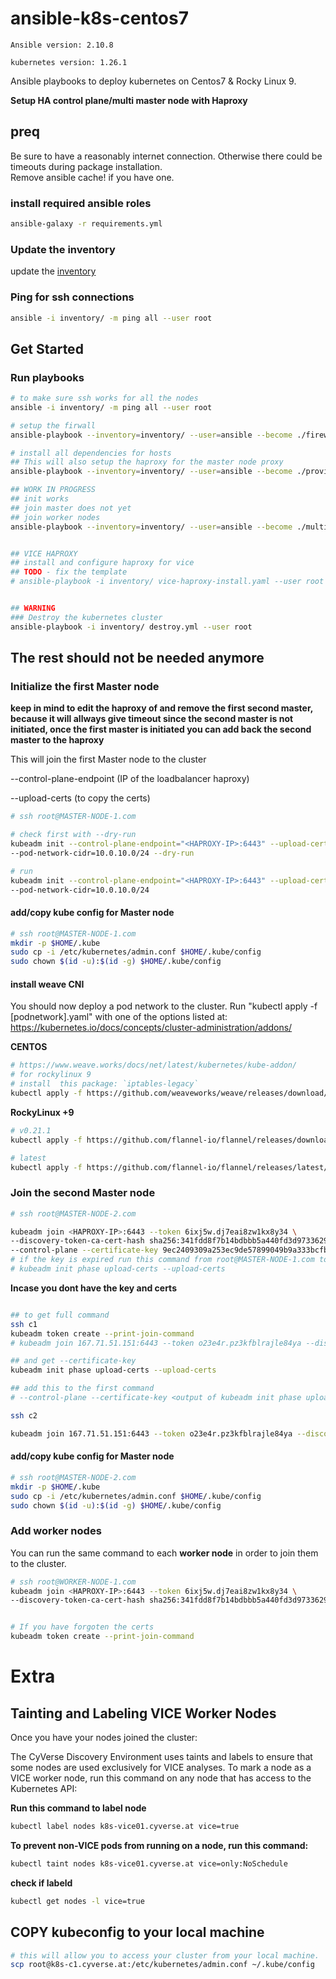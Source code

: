 # ansible-k8s-centos7

`Ansible version: 2.10.8`

`kubernetes version: 1.26.1`


Ansible playbooks to deploy kubernetes on Centos7 & Rocky Linux 9.

**Setup HA control plane/multi master node with Haproxy**


## preq

Be sure to have a reasonably internet connection. Otherwise there could be timeouts during package installation.  
Remove ansible cache! if you have one.

### install required ansible roles

```bash
ansible-galaxy -r requirements.yml
```

### Update the inventory

update the [inventory](inventory\cyverse)

### Ping for ssh connections

```bash
ansible -i inventory/ -m ping all --user root
```

## Get Started

### Run playbooks

```bash
# to make sure ssh works for all the nodes
ansible -i inventory/ -m ping all --user root

# setup the firwall 
ansible-playbook --inventory=inventory/ --user=ansible --become ./firewalld-config.yml

# install all dependencies for hosts
## This will also setup the haproxy for the master node proxy
ansible-playbook --inventory=inventory/ --user=ansible --become ./provision-nodes.yml --extra-vars=haproxy=o

## WORK IN PROGRESS
## init works
## join master does not yet
## join worker nodes
ansible-playbook --inventory=inventory/ --user=ansible --become ./multi-master.yml


## VICE HAPROXY
## install and configure haproxy for vice
## TODO - fix the template
# ansible-playbook -i inventory/ vice-haproxy-install.yaml --user root


## WARNING
### Destroy the kubernetes cluster
ansible-playbook -i inventory/ destroy.yml --user root

```

## The rest should not be needed anymore

### Initialize the first Master node
**keep in mind to edit the haproxy of and remove the first second master, because it will allways give timeout since the second master is not initiated, once the first master is initiated you can add back the second master to the haproxy**

This will join the first Master node to the cluster

--control-plane-endpoint (IP of the loadbalancer haproxy)

--upload-certs (to copy the certs)

```bash
# ssh root@MASTER-NODE-1.com

# check first with --dry-run
kubeadm init --control-plane-endpoint="<HAPROXY-IP>:6443" --upload-certs \
--pod-network-cidr=10.0.10.0/24 --dry-run

# run
kubeadm init --control-plane-endpoint="<HAPROXY-IP>:6443" --upload-certs \
--pod-network-cidr=10.0.10.0/24
```

#### add/copy kube config for Master node

```bash
# ssh root@MASTER-NODE-1.com
mkdir -p $HOME/.kube
sudo cp -i /etc/kubernetes/admin.conf $HOME/.kube/config
sudo chown $(id -u):$(id -g) $HOME/.kube/config
```

#### install weave CNI 
You should now deploy a pod network to the cluster.
Run "kubectl apply -f [podnetwork].yaml" with one of the options listed at:
  https://kubernetes.io/docs/concepts/cluster-administration/addons/

**CENTOS**
```bash
# https://www.weave.works/docs/net/latest/kubernetes/kube-addon/
# for rockylinux 9
# install  this package: `iptables-legacy`
kubectl apply -f https://github.com/weaveworks/weave/releases/download/v2.8.1/weave-daemonset-k8s.yaml
```

**RockyLinux +9**
```bash
# v0.21.1
kubectl apply -f https://github.com/flannel-io/flannel/releases/download/v0.21.1/kube-flannel.yml

# latest
kubectl apply -f https://github.com/flannel-io/flannel/releases/latest/download/kube-flannel.yml
```

### Join the second Master node

```bash
# ssh root@MASTER-NODE-2.com

kubeadm join <HAPROXY-IP>:6443 --token 6ixj5w.dj7eai8zw1kx8y34 \
--discovery-token-ca-cert-hash sha256:341fdd8f7b14bdbbb5a440fd3d97336290c2467b055ed32b7551e0ca78a3b19a \
--control-plane --certificate-key 9ec2409309a253ec9de57899049b9a333bcfb9952e0720c5542c239453d5df29
# if the key is expired run this command from root@MASTER-NODE-1.com to get new key
# kubeadm init phase upload-certs --upload-certs 
```

**Incase you dont have the key and certs**
```bash

## to get full command
ssh c1
kubeadm token create --print-join-command
# kubeadm join 167.71.51.151:6443 --token o23e4r.pz3kfblrajle84ya --discovery-token-ca-cert-hash sha256:6949847a4d9f727d7fb2053e0d464044942f3769e7e272c53db59e48e89509fa

## and get --certificate-key
kubeadm init phase upload-certs --upload-certs 

## add this to the first command
# --control-plane --certificate-key <output of kubeadm init phase upload-certs --upload-certs>

ssh c2

kubeadm join 167.71.51.151:6443 --token o23e4r.pz3kfblrajle84ya --discovery-token-ca-cert-hash sha256:6949847a4d9f727d7fb2053e0d464044942f3769e7e272c53db59e48e89509fa --control-plane --certificate-key 155d0adbc1d4695b542639aec1b8e8771941c8ed5cb1e0bf50889c8e979efcac
```

#### add/copy kube config for Master node

```bash
# ssh root@MASTER-NODE-2.com
mkdir -p $HOME/.kube
sudo cp -i /etc/kubernetes/admin.conf $HOME/.kube/config
sudo chown $(id -u):$(id -g) $HOME/.kube/config
```

### Add worker nodes

You can run the same command to each **worker node** in order to join them to the cluster.

```bash
# ssh root@WORKER-NODE-1.com
kubeadm join <HAPROXY-IP>:6443 --token 6ixj5w.dj7eai8zw1kx8y34 \
--discovery-token-ca-cert-hash sha256:341fdd8f7b14bdbbb5a440fd3d97336290c2467b055ed32b7551e0ca78a3b19a


# If you have forgoten the certs
kubeadm token create --print-join-command
```

# Extra

## Tainting and Labeling VICE Worker Nodes
Once you have your nodes joined the cluster:

The CyVerse Discovery Environment uses taints and labels to ensure that some nodes are used exclusively for VICE
analyses. To mark a node as a VICE worker node, run this command on any node that has access to the Kubernetes API:

**Run this command to label node**
```bash
kubectl label nodes k8s-vice01.cyverse.at vice=true
```

**To prevent non-VICE pods from running on a node, run this command:**
```bash
kubectl taint nodes k8s-vice01.cyverse.at vice=only:NoSchedule
```

**check if labeld**
```bash
kubectl get nodes -l vice=true
```

## COPY kubeconfig to your local machine
```bash
# this will allow you to access your cluster from your local machine.
scp root@k8s-c1.cyverse.at:/etc/kubernetes/admin.conf ~/.kube/config
```

